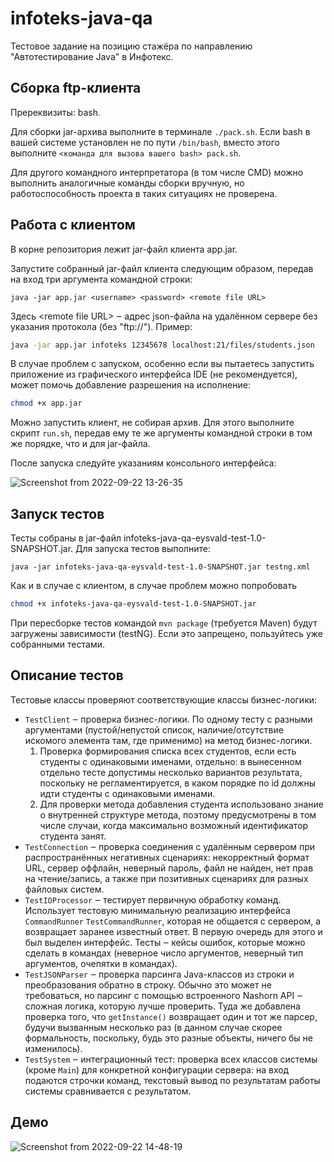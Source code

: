 # infoteks-java-qa
Тестовое задание на позицию стажёра по направлению "Автотестирование Java" в Инфотекс.

## Сборка ftp-клиента
Пререквизиты: bash.

Для сборки jar-архива выполните в терминале `./pack.sh`. Если bash в вашей системе установлен не по пути `/bin/bash`, вместо этого выполните 
`<команда для вызова вашего bash> pack.sh`.

Для другого командного интерпретатора (в том числе CMD) можно выполнить аналогичные команды сборки вручную, 
но работоспособность проекта в таких ситуациях не проверена.

## Работа с клиентом
В корне репозитория лежит jar-файл клиента app.jar.

Запустите собранный jar-файл клиента следующим образом, передав на вход три аргумента командной строки:
```
java -jar app.jar <username> <password> <remote file URL>
```
Здесь \<remote file URL\> ‒ адрес json-файла на удалённом сервере без указания протокола (без "ftp://"). Пример:

```bash
java -jar app.jar infoteks 12345678 localhost:21/files/students.json
```
В случае проблем с запуском, особенно если вы пытаетесь запустить приложение из графического интерфейса IDE (не рекомендуется),
может помочь добавление разрешения на исполнение:
```bash
chmod +x app.jar
```

Можно запустить клиент, не собирая архив. Для этого выполните скрипт `run.sh`, передав ему те же аргументы командной строки в том же порядке, что и для jar-файла.

После запуска следуйте указаниям консольного интерфейса:

![Screenshot from 2022-09-22 13-26-35](https://user-images.githubusercontent.com/54897530/191723759-9bb7bef8-54bf-454f-92bb-40607a99c4dc.png)

## Запуск тестов
Тесты собраны в jar-файл infoteks-java-qa-eysvald-test-1.0-SNAPSHOT.jar. Для запуска тестов выполните:
```
java -jar infoteks-java-qa-eysvald-test-1.0-SNAPSHOT.jar testng.xml
```
Как и в случае с клиентом, в случае проблем можно попробовать
```bash
chmod +x infoteks-java-qa-eysvald-test-1.0-SNAPSHOT.jar
```

При пересборке тестов командой `mvn package` (требуется Maven) будут загружены зависимости (testNG). Если это запрещено, пользуйтесь уже собранными тестами.

## Описание тестов
Тестовые классы проверяют соответствующие классы бизнес-логики:
* `TestClient` ‒ проверка бизнес-логики. По одному тесту с разными аргументами 
(пустой/непустой список, наличие/отсутствие искомого элемента там, где применимо) 
на метод бизнес-логики.
  1. Проверка формирования списка всех студентов, если есть студенты с одинаковыми именами, отдельно: в вынесенном отдельно
  тесте допустимы несколько вариантов результата, поскольку не регламентируется, в каком порядке по id должны идти студенты с одинаковыми именами.
  2. Для проверки метода добавления студента использовано знание о внутренней структуре метода, поэтому предусмотрены в том числе случаи, когда максимально
  возможный идентификатор студента занят.
* `TestConnection` ‒ проверка соединения с удалённым сервером при распространённых негативных сценариях: 
некорректный формат URL, сервер оффлайн, неверный пароль, файл не найден, нет прав на чтение/запись, 
а также при позитивных сценариях для разных файловых систем.
* `TestIOProcessor` ‒ тестирует первичную обработку команд. Использует тестовую минимальную реализацию интерфейса `CommandRunner` `TestCommandRunner`,
которая не общается с сервером, а возвращает заранее известный ответ.
В первую очередь для этого и был выделен интерфейс. Тесты ‒ кейсы ошибок, которые можно сделать в командах (неверное число аргументов, неверный тип
аргументов, очепятки в командах).
* `TestJSONParser` ‒ проверка парсинга Java-классов из строки и преобразования обратно в строку. Обычно это может не требоваться, но парсинг с помощью 
встроенного Nashorn API ‒ сложная логика, которую лучше проверить. Туда же добавлена проверка того, что `getInstance()` возвращает один и тот же парсер,
будучи вызванным несколько раз (в данном случае скорее формальность, поскольку, будь это разные объекты, ничего бы не изменилось).
* `TestSystem` ‒ интеграционный тест: проверка всех классов системы (кроме `Main`) для конкретной конфигурации сервера: на вход подаются строчки команд, текстовый вывод по результатам работы системы сравнивается с результатом.

## Демо
![Screenshot from 2022-09-22 14-48-19](https://user-images.githubusercontent.com/54897530/191738938-6eb826f6-fef9-4dfa-8586-51af3ba5872a.png)

